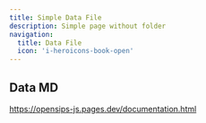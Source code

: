 ```yaml
---
title: Simple Data File
description: Simple page without folder
navigation:
  title: Data File
  icon: 'i-heroicons-book-open'
---
```


## Data MD

https://opensips-js.pages.dev/documentation.html